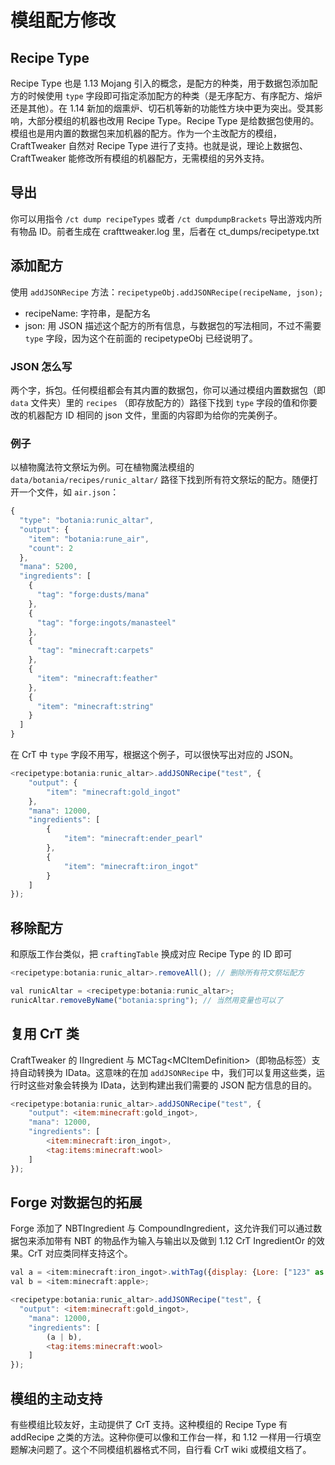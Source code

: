 # 模组配方修改

## Recipe Type

Recipe Type 也是 1.13 Mojang 引入的概念，是配方的种类，用于数据包添加配方的时候使用 `type` 字段即可指定添加配方的种类（是无序配方、有序配方、熔炉还是其他）。在 1.14 新加的烟熏炉、切石机等新的功能性方块中更为突出。受其影响，大部分模组的机器也改用 Recipe Type。Recipe Type 是给数据包使用的。模组也是用内置的数据包来加机器的配方。作为一个主改配方的模组，CraftTweaker 自然对 Recipe Type 进行了支持。也就是说，理论上数据包、CraftTweaker 能修改所有模组的机器配方，无需模组的另外支持。

## 导出

你可以用指令 `/ct dump recipeTypes` 或者 `/ct dumpdumpBrackets` 导出游戏内所有物品 ID。前者生成在 crafttweaker.log 里，后者在 ct\_dumps/recipetype.txt

## 添加配方

使用 `addJSONRecipe` 方法：`recipetypeObj.addJSONRecipe(recipeName, json);`

* recipeName: 字符串，是配方名
* json: 用 JSON 描述这个配方的所有信息，与数据包的写法相同，不过不需要 `type` 字段，因为这个在前面的 recipetypeObj 已经说明了。

### JSON 怎么写

两个字，拆包。任何模组都会有其内置的数据包，你可以通过模组内置数据包（即 `data` 文件夹）里的 `recipes` （即存放配方的）路径下找到 `type` 字段的值和你要改的机器配方 ID 相同的 json 文件，里面的内容即为给你的完美例子。

### 例子

以植物魔法符文祭坛为例。可在植物魔法模组的 `data/botania/recipes/runic_altar/` 路径下找到所有符文祭坛的配方。随便打开一个文件，如 `air.json`：

```javascript
{
  "type": "botania:runic_altar",
  "output": {
    "item": "botania:rune_air",
    "count": 2
  },
  "mana": 5200,
  "ingredients": [
    {
      "tag": "forge:dusts/mana"
    },
    {
      "tag": "forge:ingots/manasteel"
    },
    {
      "tag": "minecraft:carpets"
    },
    {
      "item": "minecraft:feather"
    },
    {
      "item": "minecraft:string"
    }
  ]
}
```

在 CrT 中 `type` 字段不用写，根据这个例子，可以很快写出对应的 JSON。

```javascript
<recipetype:botania:runic_altar>.addJSONRecipe("test", {
    "output": {
        "item": "minecraft:gold_ingot"
    },
    "mana": 12000,
    "ingredients": [
        {
            "item": "minecraft:ender_pearl"
        },
        {
            "item": "minecraft:iron_ingot"
        }
    ]
});
```

## 移除配方

和原版工作台类似，把 `craftingTable` 换成对应 Recipe Type 的 ID 即可

```javascript
<recipetype:botania:runic_altar>.removeAll(); // 删除所有符文祭坛配方

val runicAltar = <recipetype:botania:runic_altar>;
runicAltar.removeByName("botania:spring"); // 当然用变量也可以了
```

## 复用 CrT 类

CraftTweaker 的 IIngredient 与 MCTag\<MCItemDefinition\>（即物品标签）支持自动转换为 IData。这意味的在加 `addJSONRecipe` 中，我们可以复用这些类，运行时这些对象会转换为 IData，达到构建出我们需要的 JSON 配方信息的目的。

```javascript
<recipetype:botania:runic_altar>.addJSONRecipe("test", {
    "output": <item:minecraft:gold_ingot>,
    "mana": 12000,
    "ingredients": [
        <item:minecraft:iron_ingot>,
        <tag:items:minecraft:wool>
    ]
});
```

## Forge 对数据包的拓展

Forge 添加了 NBTIngredient 与 CompoundIngredient，这允许我们可以通过数据包来添加带有 NBT 的物品作为输入与输出以及做到 1.12 CrT IngredientOr 的效果。CrT 对应类同样支持这个。

```javascript
val a = <item:minecraft:iron_ingot>.withTag({display: {Lore: ["123" as string]}});
val b = <item:minecraft:apple>;

<recipetype:botania:runic_altar>.addJSONRecipe("test", {
  "output": <item:minecraft:gold_ingot>,
    "mana": 12000,
    "ingredients": [
        (a | b),
        <tag:items:minecraft:wool>
    ]
});
```

## 模组的主动支持

有些模组比较友好，主动提供了 CrT 支持。这种模组的 Recipe Type 有 addRecipe 之类的方法。这种你便可以像和工作台一样，和 1.12 一样用一行填空题解决问题了。这个不同模组机器格式不同，自行看 CrT wiki 或模组文档了。
